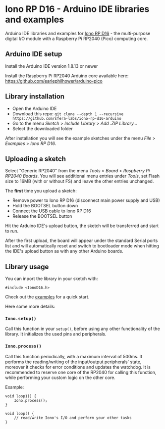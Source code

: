 # Iono RP D16 - Arduino IDE libraries and examples

Arduino IDE libraries and examples for [Iono RP D16](https://www.sferalabs.cc/product/iono-rp-d16/) - the multi-purpose digital I/O module with a Raspberry Pi RP2040 (Pico) computing core.

## Arduino IDE setup

Install the Arduino IDE version 1.8.13 or newer

Install the Raspberry Pi RP2040 Arduino core available here:
https://github.com/earlephilhower/arduino-pico

## Library installation

- Open the Arduino IDE
- Download this repo: `git clone --depth 1 --recursive https://github.com/sfera-labs/iono-rp-d16-arduino`
- Go to the menu *Sketch* > *Include Library* > *Add .ZIP Library...*
- Select the downloaded folder

After installation you will see the example sketches under the menu *File* > *Examples* > *Iono RP D16*.

## Uploading a sketch

Select "Generic RP2040" from the menu *Tools* > *Board* > *Raspberry Pi RP2040 Boards*.
You will see additional menu entries under *Tools*, set Flash size to 16MB (with or without FS) and leave the other entries unchanged.

The **first** time you upload a sketch:
- Remove power to Iono RP D16 (disconnect main power supply and USB)
- Hold the BOOTSEL button down
- Connect the USB cable to Iono RP D16
- Release the BOOTSEL button

Hit the Arduino IDE's upload button, the sketch will be transferred and start to run.

After the first upload, the board will appear under the standard Serial ports list and will automatically reset and switch to bootloader mode when hitting the IDE's upload button as with any other Arduino boards.

## Library usage

You can inport the library in your sketch with:

    #include <IonoD16.h>

Check out the [examples](./examples) for a quick start.

Here some more details:

### `Iono.setup()`
Call this function in your `setup()`, before using any other functionality of the library. It initializes the used pins and peripherals.

### `Iono.process()`
Call this function periodically, with a maximum interval of 500ms. It performs the reading/writing of the input/output peripherals' state, moreover it checks for error conditions and updates the watchdog. It is recommended to reserve one core of the RP2040 for calling this function, while performing your custom logic on the other core.

Example:
```
void loop1() {
    Iono.process();
}

void loop() {
    // read/write Iono's I/O and perform your other tasks
}
```



